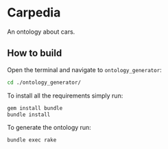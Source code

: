 # Carpedia

An ontology about cars.

## How to build
Open the terminal and navigate to `ontology_generator`:

```bash
cd ./ontology_generator/
```

To install all the requirements simply run:

```bash
gem install bundle
bundle install
```
To generate the ontology run:

```bash
bundle exec rake
```
